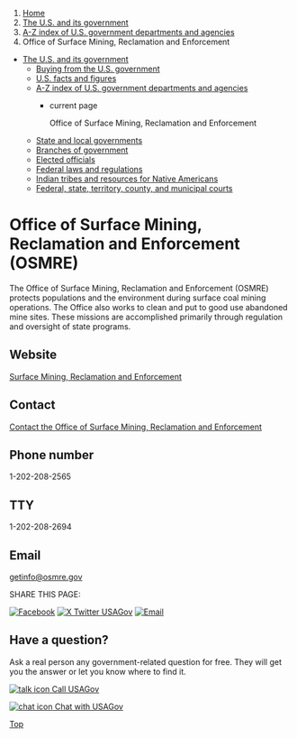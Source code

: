 1. [Home](/)
2. [The U.S. and its government](/about-the-us)
3. [A-Z index of U.S. government departments and agencies](/agency-index)
4. Office of Surface Mining, Reclamation and Enforcement

* [The U.S. and its government](/about-the-us)
  + [Buying from the U.S. government](/buy-from-government)
  + [U.S. facts and figures](/facts-figures)
  + [A-Z index of U.S. government departments and agencies](/agency-index)
    - current page

      Office of Surface Mining, Reclamation and Enforcement
  + [State and local governments](/state-local-governments)
  + [Branches of government](/branches-of-government)
  + [Elected officials](/elected-officials)
  + [Federal laws and regulations](/laws-and-regulations)
  + [Indian tribes and resources for Native Americans](/tribes)
  + [Federal, state, territory, county, and municipal courts](/courts)

Office of Surface Mining, Reclamation and Enforcement
(OSMRE)
=============================================================

The Office of Surface Mining, Reclamation and Enforcement (OSMRE) protects populations and the environment during surface coal mining operations. The Office also works to clean and put to good use abandoned mine sites. These missions are accomplished primarily through regulation and oversight of state programs.

Website
-------

[Surface Mining, Reclamation and Enforcement](http://www.osmre.gov/)

Contact
-------

[Contact the Office of Surface Mining, Reclamation and Enforcement](https://www.osmre.gov/contact-us/state-tribal-contacts)

Phone number
------------

1-202-208-2565

TTY
---

1-202-208-2694

Email
-----

[getinfo@osmre.gov](mailto:getinfo@osmre.gov)

SHARE THIS PAGE:

[![Facebook](/themes/custom/usagov/images/social-media-icons/Facebook_Icon.svg)](https://www.facebook.com/sharer/sharer.php?u=https://www.usa.gov/agencies/office-of-surface-mining-reclamation-and-enforcement&v=3)
[![X Twitter USAGov](/themes/custom/usagov/images/social-media-icons/X_Twitter_Icon.svg?version=2)](https://twitter.com/intent/tweet?source=webclient&text=https://www.usa.gov/agencies/office-of-surface-mining-reclamation-and-enforcement)
[![Email](/themes/custom/usagov/images/social-media-icons/Email_Icon.svg?version=2)](mailto:?subject=https://www.usa.gov/agencies/office-of-surface-mining-reclamation-and-enforcement)

Have a question?
----------------

Ask a real person any government-related question for free. They will get you the answer or let you know where to find it.

[![talk icon](/themes/custom/usagov/images/ICONS_talk.png)
Call USAGov](/phone)

[![chat icon](/themes/custom/usagov/images/ICONS_chat.png)
Chat with USAGov](/chat)

[Top](#main-content)